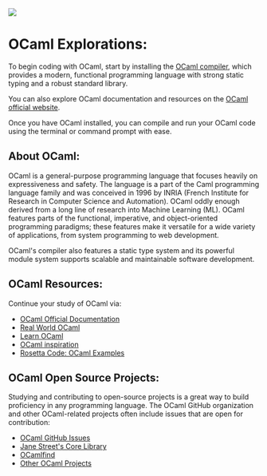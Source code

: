 <img src="https://raw.githubusercontent.com/rtoal/polyglot/master/docs/resources/ocaml-logo-64.png">

# OCaml Explorations:

To begin coding with OCaml, start by installing the [OCaml compiler](https://ocaml.org/install#linux_mac_bsd), which provides a modern, functional programming language with strong static typing and a robust standard library.

You can also explore OCaml documentation and resources on the [OCaml official website](https://ocaml.org/).

Once you have OCaml installed, you can compile and run your OCaml code using the terminal or command prompt with ease.

## About OCaml:

OCaml is a general-purpose programming language that focuses heavily on expressiveness and safety. The language is a part of the Caml programming language family and was conceived in 1996 by INRIA (French Institute for Research in Computer Science and Automation). OCaml oddly enough derived from a long line of research into Machine Learning (ML). OCaml features parts of the functional, imperative, and object-oriented programming paradigms; these features make it versatile for a wide variety of applications, from system programming to web development.

OCaml's compiler also features a static type system and its powerful module system supports scalable and maintainable software development.

## OCaml Resources:

Continue your study of OCaml via:

- [OCaml Official Documentation](https://ocaml.org/docs)
- [Real World OCaml](https://dev.realworldocaml.org/)
- [Learn OCaml](https://ocaml.org/learn)
- [OCaml inspiration](https://ocaml.org/papers)
- [Rosetta Code: OCaml Examples](https://rosettacode.org/wiki/Category:OCaml)

## OCaml Open Source Projects:

Studying and contributing to open-source projects is a great way to build proficiency in any programming language. The OCaml GitHub organization and other OCaml-related projects often include issues that are open for contribution:

- [OCaml GitHub Issues](https://github.com/ocaml/ocaml/issues)
- [Jane Street's Core Library](https://github.com/janestreet/core)
- [OCamlfind](https://github.com/ocaml/ocamlfind)
- [Other OCaml Projects](https://github.com/topics/ocaml)
